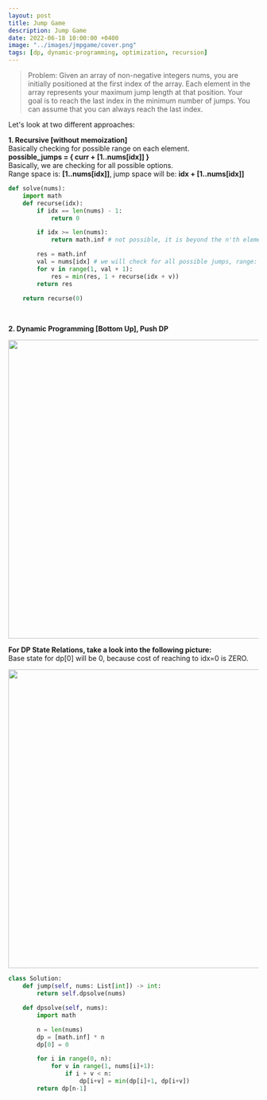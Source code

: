 ```yaml
---
layout: post
title: Jump Game
description: Jump Game
date: 2022-06-18 10:00:00 +0400
image: "../images/jmpgame/cover.png"
tags: [dp, dynamic-programming, optimization, recursion]
---
```


> Problem: Given an array of non-negative integers nums, you are initially positioned at the first index of the array. Each element in the array represents your maximum jump length at that position. Your goal is to reach the last index in the minimum number of jumps. You can assume that you can always reach the last index.

Let's look at two different approaches:

**1. Recursive [without memoization]**<br/>
Basically checking for possible range on each element.<br/>
**possible_jumps = { curr + [1..nums[idx]] }** <br/>
Basically, we are checking for all possible options. <br/>
Range space is: **[1..nums[idx]]**, jump space will be: **idx + [1..nums[idx]]**

```python
def solve(nums):
    import math
    def recurse(idx):
        if idx == len(nums) - 1:
            return 0

        if idx >= len(nums):
            return math.inf # not possible, it is beyond the n'th element

        res = math.inf
        val = nums[idx] # we will check for all possible jumps, range: [1..nums[idx]] (inclusive)
        for v in range(1, val + 1):
            res = min(res, 1 + recurse(idx + v))
        return res

    return recurse(0)
```

<br/>

**2. Dynamic Programming [Bottom Up], Push DP**

<p align="center">
<img align="center" width=600 src="https://assets.leetcode.com/users/images/4b424a5c-fea0-4485-b4db-92f0c62b427e_1655502303.8311636.png">
</p>

**For DP State Relations, take a look into the following picture:** <br/>
Base state for dp[0] will be 0, because cost of reaching to idx=0 is ZERO. <br/>

<p align="center">
<img align="center" width=600 src="https://assets.leetcode.com/users/images/90507c0d-ba84-446d-ba9b-4151c79f736b_1655502835.1583006.png">
</p>

```python
class Solution:
    def jump(self, nums: List[int]) -> int:
        return self.dpsolve(nums)

    def dpsolve(self, nums):
        import math

        n = len(nums)
        dp = [math.inf] * n
        dp[0] = 0

        for i in range(0, n):
            for v in range(1, nums[i]+1):
                if i + v < n:
                    dp[i+v] = min(dp[i]+1, dp[i+v])
        return dp[n-1]
```
